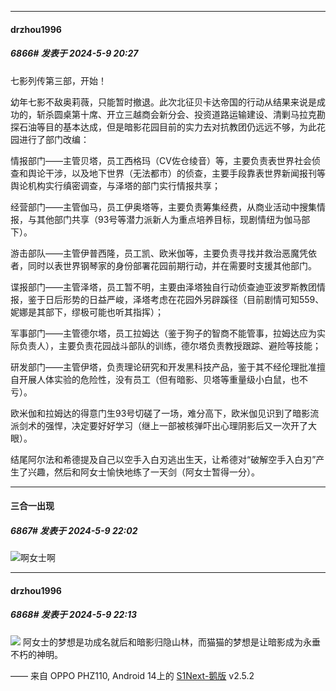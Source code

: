 ﻿
*****

####  drzhou1996  
##### 6866#       发表于 2024-5-9 20:27

七影列传第三部，开始！

幼年七影不敌奥莉薇，只能暂时撤退。此次北征贝卡达帝国的行动从结果来说是成功的，斩杀圆桌第十席、开立三越商会新分会、投资道路运输建设、清剿马拉克勘探石油等目的基本达成，但是暗影花园目前的实力去对抗教团仍远远不够，为此花园进行了部门改编：

情报部门——主管贝塔，员工西格玛（CV佐仓绫音）等，主要负责表世界社会侦查和舆论干涉，以及地下世界（无法都市）的侦查，主要手段靠表世界新闻报刊等舆论机构实行缜密调查，与泽塔的部门实行情报共享；

经营部门——主管伽马，员工伊奥塔等，主要负责筹集经费，从商业活动中搜集情报，与其他部门共享（93号等潜力派新人为重点培养目标，现剧情纽为伽马部下）。

游击部队——主管伊普西隆，员工凯、欧米伽等，主要负责寻找并救治恶魔凭依者，同时以表世界钢琴家的身份部署花园前期行动，并在需要时支援其他部门。

谍报部门——主管泽塔，员工暂不明，主要由泽塔独自行动侦查迪亚波罗斯教团情报，鉴于日后形势的日益严峻，泽塔考虑在花园外另辟蹊径（目前剧情可知559、妮娜是其部下，缪极可能也听其指挥）；

军事部门——主管德尔塔，员工拉姆达（鉴于狗子的智商不能管事，拉姆达应为实际负责人），主要负责花园战斗部队的训练，德尔塔负责教授跟踪、避险等技能；

研发部门——主管伊塔，负责理论研究和开发黑科技产品，鉴于其不经伦理批准擅自开展人体实验的危险性，没有员工（但有暗影、贝塔等重量级小白鼠，也不亏）。

欧米伽和拉姆达的得意门生93号切磋了一场，难分高下，欧米伽见识到了暗影流派剑术的强悍，决定要好好学习（继上一部被核弹吓出心理阴影后又一次开了大眼）。

结尾阿尔法和希德提及自己以空手入白刃逃出生天，让希德对“破解空手入白刃”产生了兴趣，然后和阿女士愉快地练了一天剑（阿女士暂得一分）。


*****

####  三合一出现  
##### 6867#       发表于 2024-5-9 22:02

<img src="https://static.saraba1st.com/image/smiley/face2017/034.png" referrerpolicy="no-referrer">啊女士啊


*****

####  drzhou1996  
##### 6868#       发表于 2024-5-9 22:13

<img src="https://p.sda1.dev/17/baa23a7466854d0ca7ecd2a34ae662c5/IMG_CMP_234925027.jpeg" referrerpolicy="no-referrer">
阿女士的梦想是功成名就后和暗影归隐山林，而猫猫的梦想是让暗影成为永垂不朽的神明。

—— 来自 OPPO PHZ110, Android 14上的 [S1Next-鹅版](https://github.com/ykrank/S1-Next/releases) v2.5.2

